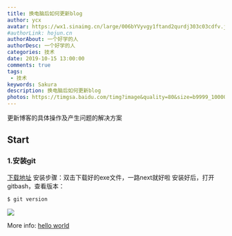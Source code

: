 ```yaml
---
title: 换电脑后如何更新blog
author: ycx
avatar: https://wx1.sinaimg.cn/large/006bYVyvgy1ftand2qurdj303c03cdfv.jpg
#authorLink: hojun.cn
authorAbout: 一个好学的人
authorDesc: 一个好学的人
categories: 技术
date: 2019-10-15 13:00:00
comments: true
tags: 
 - 技术
keywords: Sakura
description: 换电脑后如何更新blog
photos: https://timgsa.baidu.com/timg?image&quality=80&size=b9999_10000&sec=1570792027193&di=4c023dc216d41d558ab7617a3dd8455b&imgtype=0&src=http%3A%2F%2Fi1.hdslb.com%2Fbfs%2Farchive%2F52c8218bfad13dd5111221035080f1761dd3625a.jpg
---
```

更新博客的具体操作及产生问题的解决方案

## Start

### 1.安装git 

[下载地址](https://git-for-windows.github.io/)
安装步骤：双击下载好的exe文件，一路next就好啦
安装好后，打开gitbash，查看版本：
``` bash
$ git version
```
![](https://yechengxin.github.io/images/donate/gitversion.png)

More info: [hello world](https://yechengxin.github.io)

